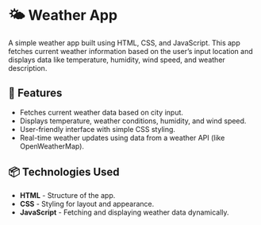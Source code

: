 # 🌤️ Weather App

A simple weather app built using HTML, CSS, and JavaScript. This app fetches current weather information based on the user’s input location and displays data like temperature, humidity, wind speed, and weather description.

## 🚀 Features

- Fetches current weather data based on city input.
- Displays temperature, weather conditions, humidity, and wind speed.
- User-friendly interface with simple CSS styling.
- Real-time weather updates using data from a weather API (like OpenWeatherMap).

## 📦 Technologies Used

- **HTML** - Structure of the app.
- **CSS** - Styling for layout and appearance.
- **JavaScript** - Fetching and displaying weather data dynamically.


